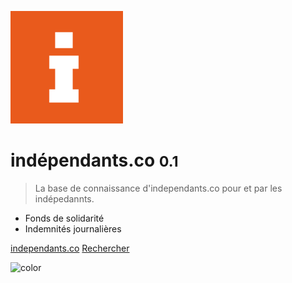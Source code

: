 ![logo](assets/img/favicons/apple-touch-icon.png)

# indépendants.co <small>0.1</small>

> La base de connaissance d'independants.co pour et par les indépedannts.

- Fonds de solidarité
- Indemnités journalières

[independants.co](https://www.independants.co/)
[Rechercher](#main)

<!-- ![color](#E95A1C) -->

![color](#FFFFFF)
